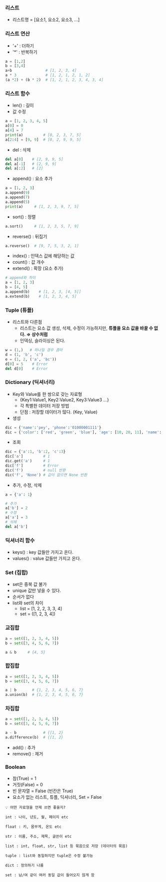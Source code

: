 ### 리스트

- 리스트명 = [요소1, 요소2, 요소3, ...]

### 리스트 연산

- '+' : 더하기
- '*' : 반복하기

```python
a = [1,2]
b = [3,4]
a+b               # [1, 2, 3, 4]
a * 3             # [1, 2, 1, 2, 1, 2]
(a *2) + (b * 2)  # [1, 2, 1, 2, 3, 4, 3, 4]
```

### 리스트 함수

- len() : 길이
- 값 수정

```python
a = [1, 2, 3, 4, 5]
a[0] = 0
a[4] = 7
print(a)         # [0, 2, 3, 7, 5]
a[2:4] = [9, 9]  # [0, 2, 9, 9, 5]
```

- del : 삭제

```python
del a[0]    # [2, 9, 9, 5]
del a[-1]   # [2, 9, 9]
del a[:2]   # [2]
```

- append() : 요소 추가

```python
a = [1, 2, 3]
a.append(9)
a.append(7)
a.append(5)
print(a)     # [1, 2, 3, 9, 7, 5]
```

- sort() : 정렬

```python
a.sort()     # [1, 2, 3, 5, 7, 9]
```

- reverse() : 뒤집기

```python
a.reverse()  # [9, 7, 5, 3, 2, 1]
```

- index() : 인덱스 값에 해당하는 값
- count() : 값 개수
- extend() : 확장 (요소 추가)

```python
# append와 차이
a = [1, 2, 3]
b = [4, 5]
a.append(b)    # [1, 2, 3, [4, 5]]
a.extend(b)    # [1, 2, 3, 4, 5]
```

### Tuple (튜플)

- 리스트와 다른점
    - 리스트는 요소 값 생성, 삭제, 수정이 가능하지만, **튜플을 요소 값을 바꿀 수 없다. ⇒ 상수처럼**
    - 인덱싱, 슬라이싱은 된다.

```python
w = (1,)   # 하나일 경우 콤마
d = (1, 'b', 'c')
e = (1, 2, ('a', 'bc'))
d[0] = 5    # Error
del d[0]    # Error
```

### Dictionary (딕셔너리)

- Key와 Value를 한 쌍으로 갖는 자료형
    - {Key1:Value1, Key2:Value2, Key3:Value3 …}
    - 각 특별한 데이터 저장 방법
    - 단점 : 저장할 데이터가 많다. (Key, Value)
- 생성

```python
dic = {'name':'pey', 'phone':'01000001111'}
dic = {'color': ['red', 'green', 'blue'], 'age': [10, 20, 11], 'name': 'pey'}
```

- 조회

```python
dic = {'a':1, 'b':2, 'c':3}
dic['a']         # 1
dic.get('a')     # 1
dic['f']         # Error
dic('f')         # null 반환
dic('f', 'None') # 값이 없으면 None 반환
```

- 추가, 수정, 삭제

```python
a = {'a': 1}

# 추가
a['b'] = 2
# 수정
a['a'] = 3
# 삭제
del a['b']
```

### 딕셔너리 함수

- keys() : key 값들만 가지고 온다.
- values() : value 값들만 가지고 온다.

### Set (집합)

- set은 중복 값 불가
- unique 값만 넣을 수 있다.
- 순서가 없다
- list와 set의 차이
    - list = [1, 2, 2, 3, 3, 4]
    - set = ([1, 2, 3, 4])

### 교집합

```python
a = set([1, 2, 3, 4, 5]) 
b = set([3, 4, 5, 6, 7])

a & b     # {4, 5}
```

### 합집합

```python
a = set([1, 2, 3, 4, 5])
b = set([3, 4, 5, 6, 7])

a | b       # {1, 2, 3, 4, 5, 6, 7}
a.union(b)  # {1, 2, 3, 4, 5, 6, 7}
```

### 차집합

```python
a = set([1, 2, 3, 4, 5]) 
b = set([3, 4, 5, 6, 7])

a - b            # {[1, 2}
a.difference(b)  # {[1, 2} 
```

- add() : 추가
- remove() : 제거

### Boolean

- 참(True) = 1
- 거짓(False) = 0
- 빈 문자열 = False (빈칸은 True)
- 요소가 없는 리스트, 튜플, 딕셔너리, Set = False

```
💡 어떤 자료형을 언제 쓰면 좋을지?

int : 나이, 년도, 월, 페이지 etc

float : 키, 몸무게, 온도 etc

str : 이름, 주소, 제목, 글쓴이 etc

list : int, float, str, list 등 묶음으로 저장 (데이터의 묶음)

tuple : list와 동일하지만 tuple은 수정 불가능

dict : 정의하기 나름

set : 남/여 같이 여러 동일 값이 들어오지 않게 함

```
